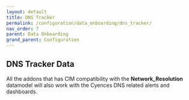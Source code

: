 ```yaml
---
layout: default
title: DNS Tracker
permalink: /configuration/data_onboarding/dns_tracker/
nav_order: 7
parent: Data Onboarding
grand_parent: Configuration
---
```


## **DNS Tracker Data**

All the addons that has CIM compatibility with the **Network_Resolution** datamodel will also work with the Cyences DNS related alerts and dashboards.